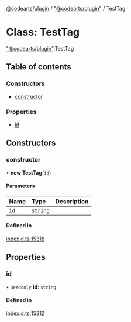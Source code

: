 [@codearts/plugin](../README.md) / ["@codearts/plugin"](../modules/_codearts_plugin_.md) / TestTag

# Class: TestTag

["@codearts/plugin"](../modules/_codearts_plugin_.md).TestTag

## Table of contents

### Constructors

- [constructor](codearts_plugin_.TestTag.md#constructor)

### Properties

- [id](codearts_plugin_.TestTag.md#id)

## Constructors

### constructor

• **new TestTag**(`id`)

#### Parameters

| Name | Type | Description |
| :------ | :------ | :------ |
| `id` | `string` |  |

#### Defined in

[index.d.ts:15318](https://github.com/huaweicloud/cloudide-plugin-api/blob/b58031b/index.d.ts#L15318)

## Properties

### id

• `Readonly` **id**: `string`

#### Defined in

[index.d.ts:15312](https://github.com/huaweicloud/cloudide-plugin-api/blob/b58031b/index.d.ts#L15312)
